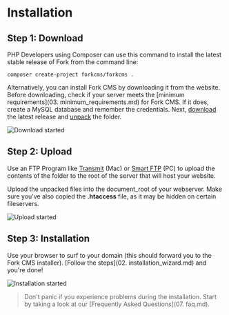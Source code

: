 # Installation

## Step 1: Download

PHP Developers using Composer can use this command to install the latest stable release of Fork from the command line:

    composer create-project forkcms/forkcms .

Alternatively, you can install Fork CMS by downloading it from the website.
Before downloading, check if your server meets the [minimum requirements](03. minimum_requirements.md) for
Fork CMS. If it does, create a MySQL database and remember the credentials. Next,
[download](http://www.fork-cms.com/download) the latest release and
[unpack](http://en.wikipedia.org/wiki/Tar_%28file_format%29) the folder.

![Download started](https://github.com/forkcms/documentation/raw/master/01.%20installation/assets/started_download.png)

## Step 2: Upload

Use an FTP Program like [Transmit](http://www.panic.com/transmit/) (Mac) or [Smart FTP](http://www.smartftp.com/)
(PC) to upload the contents of the folder to the root of the server that will host your website.

Upload the unpacked files into the document_root of your webserver. Make sure you've also copied the
**.htaccess** file, as it may be hidden on certain fileservers.

![Upload started](https://github.com/forkcms/documentation/raw/master/01.%20installation/assets/started_upload.png)

## Step 3: Installation

Use your browser to surf to your domain (this should forward you to the Fork CMS installer).
[Follow the steps](02. installation_wizard.md) and you're done!

![Installation started](https://github.com/forkcms/documentation/raw/master/01.%20installation/assets/started_install.png)

> Don't panic if you experience problems during the installation. Start by taking a look at our
[Frequently Asked Questions](07. faq.md).
